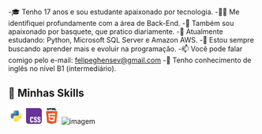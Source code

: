 -🎓 Tenho 17 anos e sou estudante apaixonado por tecnologia.
-🧑‍💻 Me identifiquei profundamente com a área de Back-End.
-🏀 Também sou apaixonado por basquete, que pratico diariamente.
-🌱 Atualmente estudando: Python, Microsoft SQL Server e Amazon AWS.
-👀 Estou sempre buscando aprender mais e evoluir na programação.
-📫 Você pode falar comigo pelo e-mail: felipeghensev@gmail.com
-🧠 Tenho conhecimento de inglês no nível B1 (intermediário).

 ## 🚀 Minhas Skills
  <code><img height="32" src="https://raw.githubusercontent.com/github/explore/80688e429a7d4ef2fca1e82350fe8e3517d3494d/topics/python/python.png" alt="Python"/></code>
  <img height="32" src="https://raw.githubusercontent.com/github/explore/80688e429a7d4ef2fca1e82350fe8e3517d3494d/topics/css/css.png" alt="CSS" style="max-width: 100%;">
  <img height="32" src="https://raw.githubusercontent.com/github/explore/80688e429a7d4ef2fca1e82350fe8e3517d3494d/topics/html/html.png" alt="HTML5" style="max-width: 100%;">
  <img height="32" src="https://user-images.githubusercontent.com/4249331/52232852-e2c4f780-28bd-11e9-835d-1e3cf3e43888.png" alt="imagem" style="max-width: 100%;">

 

<!---
Felipemasteer/Felipemasteer is a ✨ special ✨ repository because its `README.md` (this file) appears on your GitHub profile.
You can click the Preview link to take a look at your changes.
--->
